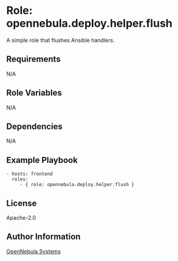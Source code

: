 Role: opennebula.deploy.helper.flush
====================================

A simple role that flushes Ansible handlers.

Requirements
------------

N/A

Role Variables
--------------

N/A

Dependencies
------------

N/A

Example Playbook
----------------

    - hosts: frontend
      roles:
         - { role: opennebula.deploy.helper.flush }

License
-------

Apache-2.0

Author Information
------------------

[OpenNebula Systems](https://opennebula.io/)
